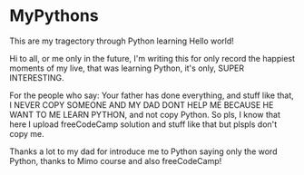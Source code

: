 # MyPythons
This are my tragectory through Python learning
Hello world!

Hi to all, or me only in the future, I'm writing this for only record the happiest moments of my live, that was learning Python, it's only, SUPER INTERESTING.

For the people who say: Your father has done everything, and stuff like that, I NEVER COPY SOMEONE AND MY DAD DONT HELP ME BECAUSE HE WANT TO ME LEARN PYTHON, and not  copy Python. So pls, I know that here I upload freeCodeCamp solution and stuff like that but plspls don't copy me.

Thanks a lot to my dad for introduce me to Python saying only the word Python, thanks to Mimo course and also freeCodeCamp!
